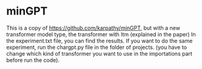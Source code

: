 # minGPT

This is a copy of https://github.com/karpathy/minGPT, but with a new transformer model type, the transformer with ltm (explained in the paper)
In the experiment.txt file, you can find the results.
If you want to do the same experiment, run the chargpt.py file in the folder of projects. (you have to change which kind of transformer you want to use in the importations part before run the code).